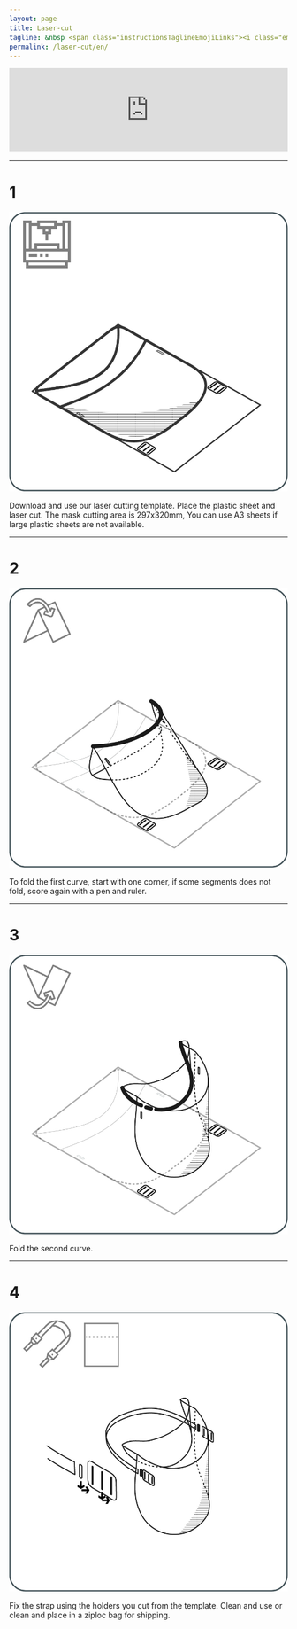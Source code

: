```yaml
---
layout: page
title: Laser-cut 
tagline: &nbsp <span class="instructionsTaglineEmojiLinks"><i class="em em-video_camera" aria-role="presentation" aria-label="VIDEO CAMERA"></i> <a href = "https://github.com/HappyShield/HappyShield/blob/master/TemplatesAndCNCFilesForScoringFoldingCutting/ShieldScoringFoldingCutting/DIYFromHome/SmileyFaceShieldCuttingTemplate_A4.pdf" ><i class="em em-triangular_ruler" aria-role="presentation" aria-label="TRIANGULAR RULER"></i></a></span>
permalink: /laser-cut/en/
---
```


<script src="https://snapwidget.com/js/snapwidget.js"></script>
<iframe src="https://snapwidget.com/embed/810074" class="snapwidget-widget" allowtransparency="true" frameborder="0" scrolling="no" style="border:none; overflow:hidden;  width:100%; "></iframe>

---

# 1

![](./Assets/Output/Steps/01.jpg)

Download and use our laser cutting template. Place the plastic sheet and laser cut. The mask cutting area is 297x320mm, You can use A3 sheets if large plastic sheets are not available. 

---

# 2	

![](./Assets/Output/Steps/02.jpg)

To fold the first curve, start with one corner, if some segments does not fold, score again with a pen and ruler.

--- 

# 3 	

![](./Assets/Output/Steps/03.jpg)

Fold the second curve.

---

# 4	

![](./Assets/Output/Steps/04.jpg)

Fix the strap using the holders you cut from the template. Clean and use or clean and place in a ziploc bag for shipping.

